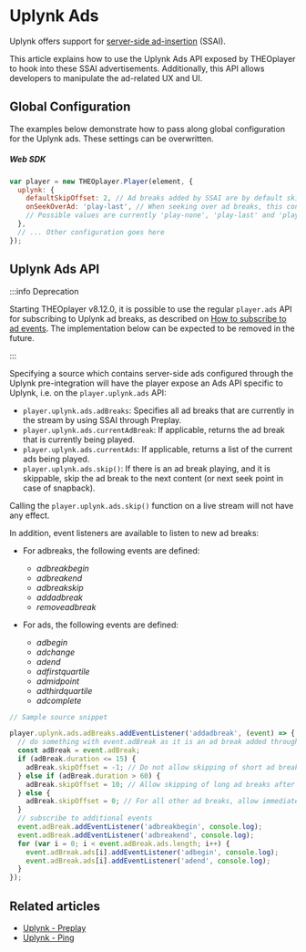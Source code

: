 # Uplynk Ads

Uplynk offers support for [server-side ad-insertion](https://docs.uplynk.com/docs/ads) (SSAI).

This article explains how to use the Uplynk Ads API exposed by THEOplayer to hook into these SSAI advertisements.
Additionally, this API allows developers to manipulate the ad-related UX and UI.

## Global Configuration

The examples below demonstrate how to pass along global configuration for the Uplynk ads. These settings can be overwritten.

##### Web SDK

```js
var player = new THEOplayer.Player(element, {
  uplynk: {
    defaultSkipOffset: 2, // Ad breaks added by SSAI are by default skippable after two seconds. Optional and defaults to unskippable.
    onSeekOverAd: 'play-last', // When seeking over ad breaks, this configuration decides how to snapback and play any missed ad breaks.
    // Possible values are currently 'play-none', 'play-last' and 'play-all' where 'play-none' is the default.
  },
  // ... Other configuration goes here
});
```

## Uplynk Ads API

:::info Deprecation

Starting THEOplayer v8.12.0, it is possible to use the regular `player.ads` API for subscribing to Uplynk ad breaks, as described on [How to subscribe to ad events](../../01-ads/11-how-to-subscribe-to-ad-events.md).
The implementation below can be expected to be removed in the future.

:::

Specifying a source which contains server-side ads configured through the Uplynk pre-integration will have the player
expose an Ads API specific to Uplynk, i.e. on the `player.uplynk.ads` API:

- `player.uplynk.ads.adBreaks`: Specifies all ad breaks that are currently in the stream by using SSAI through Preplay.
- `player.uplynk.ads.currentAdBreak`: If applicable, returns the ad break that is currently being played.
- `player.uplynk.ads.currentAds`: If applicable, returns a list of the current ads being played.
- `player.uplynk.ads.skip()`: If there is an ad break playing, and it is skippable, skip the ad break to the next content (or next seek point in case of snapback).

Calling the `player.uplynk.ads.skip()` function on a live stream will not have any effect.

In addition, event listeners are available to listen to new ad breaks:

- For adbreaks, the following events are defined:

  - _adbreakbegin_
  - _adbreakend_
  - _adbreakskip_
  - _addadbreak_
  - _removeadbreak_

- For ads, the following events are defined:
  - _adbegin_
  - _adchange_
  - _adend_
  - _adfirstquartile_
  - _admidpoint_
  - _adthirdquartile_
  - _adcomplete_

```js
// Sample source snippet

player.uplynk.ads.adBreaks.addEventListener('addadbreak', (event) => {
  // do something with event.adBreak as it is an ad break added through SSAI, an example:
  const adBreak = event.adBreak;
  if (adBreak.duration <= 15) {
    adBreak.skipOffset = -1; // Do not allow skipping of short ad breaks
  } else if (adBreak.duration > 60) {
    adBreak.skipOffset = 10; // Allow skipping of long ad breaks after ten seconds
  } else {
    adBreak.skipOffset = 0; // For all other ad breaks, allow immediate skipping
  }
  // subscribe to additional events
  event.adBreak.addEventListener('adbreakbegin', console.log);
  event.adBreak.addEventListener('adbreakend', console.log);
  for (var i = 0; i < event.adBreak.ads.length; i++) {
    event.adBreak.ads[i].addEventListener('adbegin', console.log);
    event.adBreak.ads[i].addEventListener('adend', console.log);
  }
});
```

## Related articles

- [Uplynk - Preplay](01-preplay.md)
- [Uplynk - Ping](03-ping.md)
